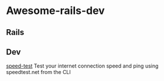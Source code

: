 # Awesome-rails-dev

## Rails


## Dev
[speed-test](https://github.com/sindresorhus/speed-test) Test your internet connection speed and ping using speedtest.net from the CLI 
